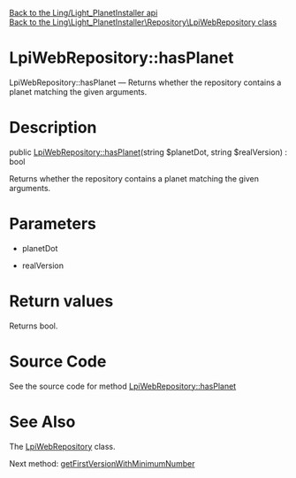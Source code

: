 [Back to the Ling/Light_PlanetInstaller api](https://github.com/lingtalfi/Light_PlanetInstaller/blob/master/doc/api/Ling/Light_PlanetInstaller.md)<br>
[Back to the Ling\Light_PlanetInstaller\Repository\LpiWebRepository class](https://github.com/lingtalfi/Light_PlanetInstaller/blob/master/doc/api/Ling/Light_PlanetInstaller/Repository/LpiWebRepository.md)


LpiWebRepository::hasPlanet
================



LpiWebRepository::hasPlanet — Returns whether the repository contains a planet matching the given arguments.




Description
================


public [LpiWebRepository::hasPlanet](https://github.com/lingtalfi/Light_PlanetInstaller/blob/master/doc/api/Ling/Light_PlanetInstaller/Repository/LpiWebRepository/hasPlanet.md)(string $planetDot, string $realVersion) : bool




Returns whether the repository contains a planet matching the given arguments.




Parameters
================


- planetDot

    

- realVersion

    


Return values
================

Returns bool.








Source Code
===========
See the source code for method [LpiWebRepository::hasPlanet](https://github.com/lingtalfi/Light_PlanetInstaller/blob/master/Repository/LpiWebRepository.php#L26-L33)


See Also
================

The [LpiWebRepository](https://github.com/lingtalfi/Light_PlanetInstaller/blob/master/doc/api/Ling/Light_PlanetInstaller/Repository/LpiWebRepository.md) class.

Next method: [getFirstVersionWithMinimumNumber](https://github.com/lingtalfi/Light_PlanetInstaller/blob/master/doc/api/Ling/Light_PlanetInstaller/Repository/LpiWebRepository/getFirstVersionWithMinimumNumber.md)<br>

